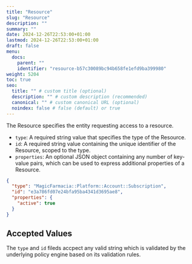 ```yaml
---
title: "Resource"
slug: "Resource"
description: ""
summary: ""
date: 2024-12-26T22:53:00+01:00
lastmod: 2024-12-26T22:53:00+01:00
draft: false
menu:
  docs:
    parent: ""
    identifier: "resource-b57c30089bc94b658fe1efd9ba399980"
weight: 5204
toc: true
seo:
  title: "" # custom title (optional)
  description: "" # custom description (recommended)
  canonical: "" # custom canonical URL (optional)
  noindex: false # false (default) or true
---
```


The Resource specifies the entity requesting access to a resource.

- `type`: A required string value that specifies the type of the Resource.
- `id`: A required string value containing the unique identifier of the Resource, scoped to the type.
- `properties`: An optional JSON object containing any number of key-value pairs, which can be used to express additional properties of a Resource.

```json
{
  "type": "MagicFarmacia::Platform::Account::Subscription",
  "id": "e3a786fd07e24bfa95ba4341d3695ae8",
  "properties": {
    "active": true
  }
}
````

## Accepted Values

The `type` and `id` fileds accpect any valid string which is validated by the underlying policy engine based on its validation rules.

